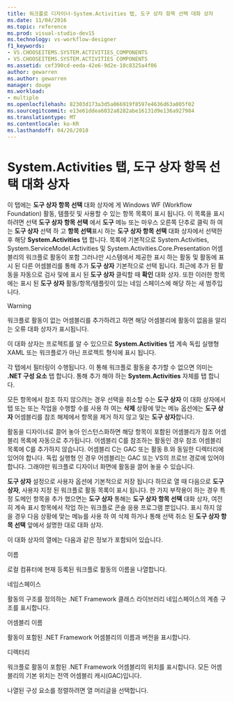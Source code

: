 ```yaml
---
title: 워크플로 디자이너-System.Activities 탭, 도구 상자 항목 선택 대화 상자
ms.date: 11/04/2016
ms.topic: reference
ms.prod: visual-studio-dev15
ms.technology: vs-workflow-designer
f1_keywords:
- VS.CHOOSEITEMS.SYSTEM.ACTIVITIES_COMPONENTS
- VS.CHOOSEITEMS.SYSTEM.ACTIVITIES COMPONENTS
ms.assetid: cef390cd-eeda-42e6-9d2e-18c8325a4f06
author: gewarren
ms.author: gewarren
manager: douge
ms.workload:
- multiple
ms.openlocfilehash: 82303d173a3d5a066919f8597e4636d63a005f02
ms.sourcegitcommit: e13e61ddea6032a8282abe16131d9e136a927984
ms.translationtype: MT
ms.contentlocale: ko-KR
ms.lasthandoff: 04/26/2018
---
```

# <a name="systemactivities-tab-choose-toolbox-items-dialog-box"></a>System.Activities 탭, 도구 상자 항목 선택 대화 상자

이 탭에는 **도구 상자 항목 선택** 대화 상자에 게 Windows WF (Workflow Foundation) 활동, 템플릿 및 사용할 수 있는 항목 목록이 표시 됩니다. 이 목록을 표시 하려면 선택 **도구 상자 항목 선택** 에서 **도구** 메뉴 또는 마우스 오른쪽 단추로 클릭 하 여는 **도구 상자** 선택 하 고 **항목 선택**표시 하는 **도구 상자 항목 선택** 대화 상자에서 선택한 후 해당 **System.Activities** 탭 합니다. 목록에 기본적으로 System.Activities, System.ServiceModel.Activities 및 System.Activities.Core.Presentation 어셈블리의 워크플로 활동이 포함 그러나만 시스템에서 제공한 표시 하는 활동 및 활동에 표시 된 다른 어셈블리를 통해 추가 **도구 상자** 기본적으로 선택 됩니다. 최근에 추가 된 활동을 자동으로 검사 및에 표시 된 **도구 상자** 클릭할 때 **확인** 대화 상자. 또한 이러한 항목에는 표시 된 **도구 상자** 활동/항목/템플릿이 있는 네임 스페이스에 해당 하는 새 범주입니다.

> [!WARNING]
> 워크플로 활동이 없는 어셈블리를 추가하려고 하면 해당 어셈블리에 활동이 없음을 알리는 오류 대화 상자가 표시됩니다.

 이 대화 상자는 프로젝트를 알 수 있으므로 **System.Activities** 탭 계속 독립 실행형 XAML 또는 워크플로가 아닌 프로젝트 형식에 표시 됩니다.

 각 탭에서 필터링이 수행됩니다. 이 통해 워크플로 활동을 추가할 수 없으면 의미는 **.NET 구성 요소** 탭 합니다. 통해 추가 해야 하는 **System.Activities** 자체를 탭 합니다.

 모든 항목에서 참조 하지 않으려는 경우 선택을 취소할 수는 **도구 상자** 이 대화 상자에서 탭 또는 또는 작업을 수행할 수를 사용 하 여는 **삭제** 상황에 맞는 메뉴 옵션에는 **도구 상자** 어셈블리를 참조 해제에서 항목을 제거 하지 않고 및는 **도구 상자**합니다.

 활동을 디자이너로 끌어 놓아 인스턴스화하면 해당 항목이 포함된 어셈블리가 참조 어셈블리 목록에 자동으로 추가됩니다. 어셈블리 C를 참조하는 활동인 경우 참조 어셈블리 목록에 C를 추가하지 않습니다. 어셈블리 C는 GAC 또는 활동 B.와 동일한 디렉터리에 있어야 합니다. 독립 실행형 인 경우 어셈블리는 GAC 또는 VS의 프로브 경로에 있어야 합니다. 그래야만 워크플로 디자이너 화면에 활동을 끌어 놓을 수 있습니다.

 **도구 상자** 설정으로 사용자 옵션에 기본적으로 저장 됩니다 하므로 열 때 다음으로 **도구 상자**, 사용자 지정 된 워크플로 활동 목록이 표시 됩니다. 한 가지 부작용이 하는 경우 특정 도메인 항목을 추가 했으면는 **도구 상자** 통해는 **도구 상자 항목 선택** 대화 상자, 여전히 계속 표시 항목에서 작업 하는 워크플로 콘솔 응용 프로그램 뿐입니다. 표시 하지 않을 경우 다음 상황에 맞는 메뉴를 사용 하 여 삭제 하거나 통해 선택 취소 된 **도구 상자 항목 선택** 앞에서 설명한 대로 대화 상자.

 이 대화 상자의 열에는 다음과 같은 정보가 포함되어 있습니다.

 이름

 로컬 컴퓨터에 현재 등록된 워크플로 활동의 이름을 나열합니다.

 네임스페이스

 활동의 구조를 정의하는 .NET Framework 클래스 라이브러리 네임스페이스의 계층 구조를 표시합니다.

 어셈블리 이름

 활동이 포함된 .NET Framework 어셈블리의 이름과 버전을 표시합니다.

 디렉터리

 워크플로 활동이 포함된 .NET Framework 어셈블리의 위치를 표시합니다. 모든 어셈블리의 기본 위치는 전역 어셈블리 캐시(GAC)입니다.

 나열된 구성 요소를 정렬하려면 열 머리글을 선택합니다.